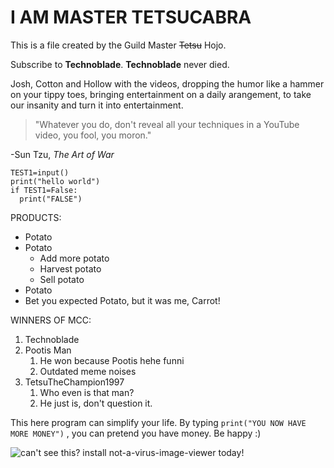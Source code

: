 # I AM MASTER TETSUCABRA

This is a file created by the Guild Master ~~Tetsu~~ Hojo.

Subscribe to **Technoblade**. **Technoblade** never died.

Josh, Cotton and Hollow with the videos, dropping the humor like a hammer on your tippy toes, bringing entertainment on a daily arangement, to take our insanity and turn it into entertainment.

>"Whatever you do, don't reveal all your techniques in a YouTube video, you fool, you moron."

-Sun Tzu, *The Art of War*


    TEST1=input()
    print("hello world")
    if TEST1=False:
      print("FALSE")


PRODUCTS:
* Potato
* Potato
    * Add more potato
    * Harvest potato
    * Sell potato
* Potato
* Bet you expected Potato, but it was me, Carrot!

WINNERS OF MCC:

1. Technoblade
1. Pootis Man
    1. He won because Pootis hehe funni
    1. Outdated meme noises
1. TetsuTheChampion1997
    1. Who even is that man?
    1. He just is, don't question it.


This here program can simplify your life. By typing
```print("YOU NOW HAVE MORE MONEY")```
, you can pretend you have money. Be happy :)

![can't see this? install not-a-virus-image-viewer today!](https://github.com/BorisPlaceholder/BorisPlaceholder.github.io/blob/main/huntermonster.jpg?raw=true "THIS IS MONSTER HUNTER RISE!")
